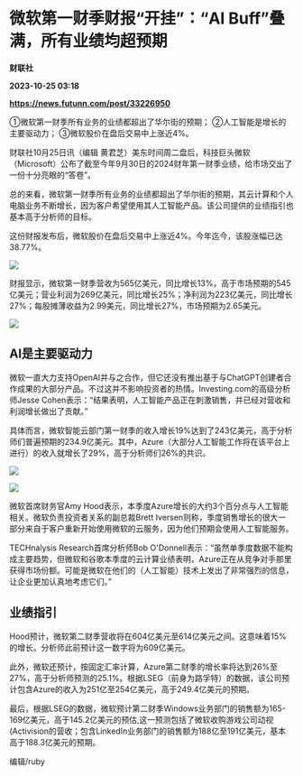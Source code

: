 # 微软第一财季财报“开挂”：“AI Buff”叠满，所有业绩均超预期
**财联社**

**2023-10-25 03:18**

**https://news.futunn.com/post/33226950**

①微软第一财季所有业务的业绩都超出了华尔街的预期； ②人工智能是增长的主要驱动力； ③微软股价在盘后交易中上涨近4%。

财联社10月25日讯（编辑 黄君芝）美东时间周二盘后，科技巨头微软（Microsoft）公布了截至今年9月30日的2024财年第一财季业绩，给市场交出了一份十分亮眼的“答卷”。

总的来看，微软第一财季所有业务的业绩都超出了华尔街的预期，其云计算和个人电脑业务不断增长，因为客户希望使用其人工智能产品。该公司提供的业绩指引也基本高于分析师的目标。

这份财报发布后，微软股价在盘后交易中上涨近4%。今年迄今，该股涨幅已达38.77%。

![](https://postimg.futunn.com/16982037437656067926260.png)

财报显示，微软第一财季营收为565亿美元，同比增长13%，高于市场预期的545亿美元；营业利润为269亿美元，同比增长25%；净利润为223亿美元，同比增长27%；每股摊薄收益为2.99美元，同比增长27%，市场预期为2.65美元。

![](https://newsfile.futunn.com/public/NN-PersistNewsContentImage/7781/20231025/pic/0-33226950-1-d464c109a7cb0fd240c8ca911bf77668.png/big)

AI是主要驱动力
--------

微软一直大力支持OpenAI并与之合作，但它还没有推出基于与ChatGPT创建者合作成果的大部分产品。不过这并不影响投资者的热情。Investing.com的高级分析师Jesse Cohen表示：“结果表明，人工智能产品正在刺激销售，并已经对营收和利润增长做出了贡献。”

具体而言，微软智能云部门第一财季的收入增长19%达到了243亿美元，高于分析师们普遍预期的234.9亿美元。其中，Azure（大部分人工智能工作将在该平台上进行）的收入就增长了29%，高于分析师们26%的共识。

![](https://newsfile.futunn.com/public/NN-PersistNewsContentImage/7781/20231025/pic/0-33226950-2-abe1c2fe97a0baa4ea3be569298d9ef0.png/big)

![](https://newsfile.futunn.com/public/NN-PersistNewsContentImage/7781/20231025/pic/0-33226950-3-6c60a1bcc89f7d9a791b0cff32c47905.png/big)

微软首席财务官Amy Hood表示，本季度Azure增长的大约3个百分点与人工智能相关。微软负责投资者关系的副总裁Brett Iversen则称，季度销售增长的很大一部分来自于客户重新开始使用微软的云服务，因为他们预期会使用人工智能服务。

TECHnalysis Research首席分析师Bob O'Donnell表示：“虽然单季度数据不能构成主要趋势，但微软和谷歌本季度的云计算业绩表明，Azure正在从竞争对手那里获得市场份额。可能是微软在他们的（人工智能）技术上发出了非常强烈的信息，让企业更加认真地考虑它们。”

业绩指引
----

Hood预计，微软第二财季营收将在604亿美元至614亿美元之间。这意味着15%的增长。分析师此前预计这一数字将为609亿美元。

此外，微软还预计，按固定汇率计算，Azure第二财季的增长率将达到26%至27%，高于分析师预测的25.1%。根据LSEG（前身为路孚特）的数据，该公司预计包含Azure的收入为251亿至254亿美元，高于249.4亿美元的预期。

最后，根据LSEG的数据，微软预计第二财季Windows业务部门的销售额为165-169亿美元，高于145.2亿美元的预估,这一预测包括了微软收购游戏公司动视(Activision的营收；包含LinkedIn业务部门的销售额为188亿至191亿美元，基本高于188.3亿美元的预期。

编辑/ruby